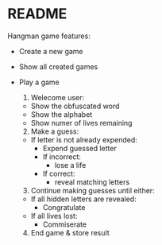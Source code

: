 # README

Hangman game features:

* Create a new game

* Show all created games

* Play a game
  1. Welecome user:
    - Show the obfuscated word
    - Show the alphabet
    - Show numer of lives remaining

  2. Make a guess:
    - If letter is not already expended:
      - Expend guessed letter
      - If incorrect:
        - lose a life
      - If correct:
        - reveal matching letters

  3. Continue making guesses until either:
    - If all hidden letters are revealed:
      - Congratulate
    - If all lives lost:
      - Commiserate

  4. End game & store result
